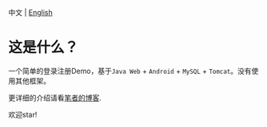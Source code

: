 中文 | [English](https://github.com/2293736867/AndroidWebMysql/blob/main/README_en.md)

# 这是什么？
一个简单的登录注册Demo，基于`Java Web` + `Android` + `MySQL` + `Tomcat`。没有使用其他框架。

更详细的介绍请看[笔者的博客](https://blog.csdn.net/qq_27525611/article/details/112745084).

欢迎star!
